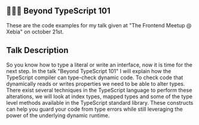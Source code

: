 ## 👨🏼‍💻 Beyond TypeScript 101

These are the code examples for my talk given at "The Frontend Meetup @ Xebia" on october 21st.

## Talk Description

So you know how to type a literal or write an interface, now it is time for the next step. In the talk "Beyond TypeScript 101" I will explain how the TypeScript compiler can type-check dynamic code. To check code that dynamically reads or writes properties we need to be able to alter types. There exist several techniques in the TypeScript language to perform these alterations, we will look at index types, mapped types and some of the type level methods available in the TypeScript standard library. These constructs can help you guard your code from type errors while still leveraging the power of the underlying dynamic runtime.
